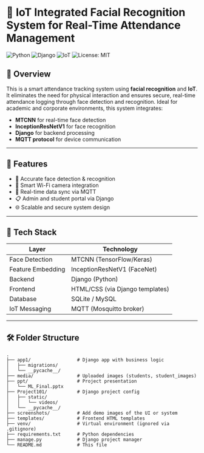 # 🧠 IoT Integrated Facial Recognition System for Real-Time Attendance Management

![Python](https://img.shields.io/badge/Python-3.10-blue.svg)
![Django](https://img.shields.io/badge/Framework-Django-success)
![IoT](https://img.shields.io/badge/IoT-MQTT-orange)
![License: MIT](https://img.shields.io/badge/License-MIT-yellow.svg)

## 📌 Overview

This is a smart attendance tracking system using **facial recognition** and **IoT**. It eliminates the need for physical interaction and ensures secure, real-time attendance logging through face detection and recognition. Ideal for academic and corporate environments, this system integrates:

- **MTCNN** for real-time face detection
- **InceptionResNetV1** for face recognition
- **Django** for backend processing
- **MQTT protocol** for device communication

---

## 🚀 Features

- 🎯 Accurate face detection & recognition
- 🎥 Smart Wi-Fi camera integration
- 🔄 Real-time data sync via MQTT
- 📋 Admin and student portal via Django
- 🌐 Scalable and secure system design

---

## 🧠 Tech Stack

| Layer            | Technology                       |
|------------------|-----------------------------------|
| Face Detection   | MTCNN (TensorFlow/Keras)         |
| Feature Embedding| InceptionResNetV1 (FaceNet)      |
| Backend          | Django (Python)                  |
| Frontend         | HTML/CSS (via Django templates)  |
| Database         | SQLite / MySQL                   |
| IoT Messaging    | MQTT (Mosquitto broker)          |

---

## 🛠 Folder Structure

```plaintext
.
├── app1/                 # Django app with business logic
│   ├── migrations/
│   └── __pycache__/
├── media/                # Uploaded images (students, student_images)
├── ppt/                  # Project presentation
│   └── ML_Final.pptx
├── Project101/           # Django project config
│   ├── static/
│   │   └── videos/
│   └── __pycache__/
├── screenshots/          # Add demo images of the UI or system
├── templates/            # Frontend HTML templates
├── venv/                 # Virtual environment (ignored via .gitignore)
├── requirements.txt      # Python dependencies
├── manage.py             # Django project manager
└── README.md             # This file
